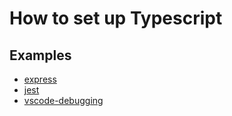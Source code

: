 # How to set up Typescript

## Examples

- [express](express)
- [jest](jest)
- [vscode-debugging](vscode-debugging)
